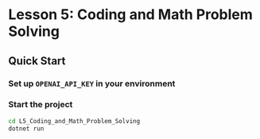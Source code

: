 # Lesson 5: Coding and Math Problem Solving

## Quick Start
### Set up `OPENAI_API_KEY` in your environment

### Start the project
```bash
cd L5_Coding_and_Math_Problem_Solving
dotnet run
```
